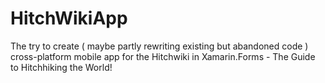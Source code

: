 # HitchWikiApp
The try to create ( maybe partly rewriting existing but abandoned code ) cross-platform mobile app for the Hitchwiki in Xamarin.Forms - The Guide to Hitchhiking the World!
